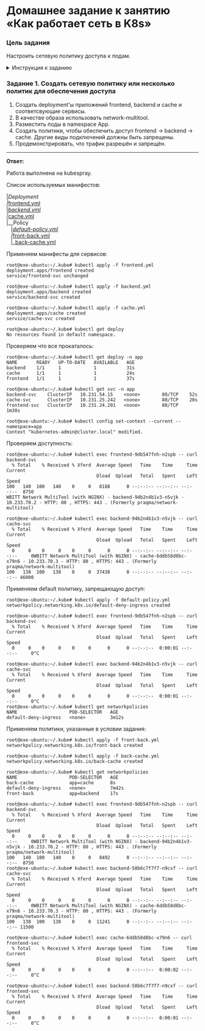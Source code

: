 # Домашнее задание к занятию «Как работает сеть в K8s»

### Цель задания

Настроить сетевую политику доступа к подам.


<details>
  <summary>Инструкция к заданию</summary>

### Чеклист готовности к домашнему заданию

1. Кластер K8s с установленным сетевым плагином Calico.

### Инструменты и дополнительные материалы, которые пригодятся для выполнения задания

1. [Документация Calico](https://www.tigera.io/project-calico/).
2. [Network Policy](https://kubernetes.io/docs/concepts/services-networking/network-policies/).
3. [About Network Policy](https://docs.projectcalico.org/about/about-network-policy).

-----

</details>

### Задание 1. Создать сетевую политику или несколько политик для обеспечения доступа

1. Создать deployment'ы приложений frontend, backend и cache и соответсвующие сервисы.
2. В качестве образа использовать network-multitool.
3. Разместить поды в namespace App.
4. Создать политики, чтобы обеспечить доступ frontend -> backend -> cache. Другие виды подключений должны быть запрещены.
5. Продемонстрировать, что трафик разрешён и запрещён.


------

**Ответ:**<br>

Работа выполнена на kubespray.    

Список используемых манифестов:

|_Deployment<br>
|_[frontend.yml](./manifest/frontend.yml)<br>
|_[backend.yml](./manifest/backend.yml)<br>
|_[cache.yml](./manifest/cache.yml)<br>
|__Policy<br>
&nbsp;&nbsp;&nbsp;|_[default-policy.yml](./manifest/default-policy.yml)<br>
&nbsp;&nbsp;&nbsp;|_[front-back.yml](./manifest/front-back.yml)<br>
&nbsp;&nbsp;&nbsp;|_[back-cache.yml](./manifest/back-cache.yml)<br>

Применяем манифесты для сервисов:    

```
root@exe-ubuntu:~/.kube# kubectl apply -f frontend.yml
deployment.apps/frontend created
service/frontend-svc unchanged

root@exe-ubuntu:~/.kube# kubectl apply -f backend.yml
deployment.apps/backend created
service/backend-svc created

root@exe-ubuntu:~/.kube# kubectl apply -f cache.yml
deployment.apps/cache created
service/cache-svc created

root@exe-ubuntu:~/.kube# kubectl get deploy
No resources found in default namespace.
```

Проверяем что все прокаталось:
```
root@exe-ubuntu:~/.kube# kubectl get deploy -n app
NAME       READY   UP-TO-DATE   AVAILABLE   AGE
backend    1/1     1            1           31s
cache      1/1     1            1           24s
frontend   1/1     1            1           37s

root@exe-ubuntu:~/.kube# kubectl get svc -n app
backend-svc    ClusterIP   10.231.54.15    <none>        80/TCP    52s
cache-svc      ClusterIP   10.231.25.242   <none>        80/TCP    20s
frontend-svc   ClusterIP   10.231.24.201   <none>        80/TCP    1m30s

root@exe-ubuntu:~/.kube# kubectl config set-context --current --namespace=app
Context "kubernetes-admin@cluster.local" modified.
```


Проверяем доступность:    

```
root@exe-ubuntu:~/.kube# kubectl exec frontend-9db547fnh-n2spb -- curl backend-svc
  % Total    % Received % Xferd  Average Speed   Time    Time     Time  Current
                                 Dload  Upload   Total   Spent    Left  Speed
100   140  100   140    0     0   8188      0 --:--:-- --:--:-- --:--:--  8750
WBITT Network MultiTool (with NGINX) - backend-94b2n4b1v3-n5vjk - 10.233.70.2 - HTTP: 80 , HTTPS: 443 . (Formerly praqma/network-multitool)
```

```
root@exe-ubuntu:~/.kube# kubectl exec backend-94b2n4b1v3-n5vjk -- curl cache-svc
  % Total    % Received % Xferd  Average Speed   Time    Time     Time  Current
                                 Dload  Upload   Total   Spent    Left  Speed
  0     0    0     0    0     0      0      0 --:--:-- --:--:-- --:--:--     0WBITT Network MultiTool (with NGINX) - cache-6ddb58d8bc-x79n6 - 10.233.70.3 - HTTP: 80 , HTTPS: 443 . (Formerly praqma/network-multitool)
100   138  100   138    0     0  37438      0 --:--:-- --:--:-- --:--:-- 46000
```

Применяем default политику, запрещающую доступ:    

```
root@exe-ubuntu:~/.kube# kubectl apply -f default-policy.yml
networkpolicy.networking.k8s.io/default-deny-ingress created

root@exe-ubuntu:~/.kube# kubectl exec frontend-9db547fnh-n2spb -- curl backend-svc
  % Total    % Received % Xferd  Average Speed   Time    Time     Time  Current
                                 Dload  Upload   Total   Spent    Left  Speed
  0     0    0     0    0     0      0      0 --:--:--  0:00:01 --:--:--     0^C

root@exe-ubuntu:~/.kube# kubectl exec backend-94b2n4b1v3-n5vjk -- curl cache-svc
  % Total    % Received % Xferd  Average Speed   Time    Time     Time  Current
                                 Dload  Upload   Total   Spent    Left  Speed
  0     0    0     0    0     0      0      0 --:--:--  0:00:01 --:--:--     0^C
root@exe-ubuntu:~/.kube# kubectl get networkpolicies
NAME                   POD-SELECTOR   AGE
default-deny-ingress   <none>         3m12s
```

Применяем политики, указанные в условии задания:    

```
root@exe-ubuntu:~/.kube# kubectl apply -f front-back.yml
networkpolicy.networking.k8s.io/front-back created

root@exe-ubuntu:~/.kube# kubectl apply -f back-cache.yml
networkpolicy.networking.k8s.io/back-cache created

root@exe-ubuntu:~/.kube# kubectl get networkpolicies
NAME                   POD-SELECTOR   AGE
back-cache             app=cache      8s
default-deny-ingress   <none>         7m42s
front-back             app=backend    17s

root@exe-ubuntu:~/.kube# kubectl exec frontend-9db547fnh-n2spb -- curl backend-svc
  % Total    % Received % Xferd  Average Speed   Time    Time     Time  Current
                                 Dload  Upload   Total   Spent    Left  Speed
  0     0    0     0    0     0      0      0 --:--:-- --:--:-- --:--:--     0WBITT Network MultiTool (with NGINX) - backend-94b2n4b1v3-n5vjk - 10.233.70.2 - HTTP: 80 , HTTPS: 443 . (Formerly praqma/network-multitool)
100   140  100   140    0     0   8492      0 --:--:-- --:--:-- --:--:--  8750
root@exe-ubuntu:~/.kube# kubectl exec backend-58b6c7f7f7-n9cxf -- curl cache-svc
  % Total    % Received % Xferd  Average Speed   Time    Time     Time  Current
                                 Dload  Upload   Total   Spent    Left  Speed
  0     0    0     0    0     0      0      0 --:--:-- --:--:-- --:--:--     0WBITT Network MultiTool (with NGINX) - cache-6ddb58d8bc-x79n6 - 10.233.70.3 - HTTP: 80 , HTTPS: 443 . (Formerly praqma/network-multitool)
100   138  100   138    0     0  11241      0 --:--:-- --:--:-- --:--:-- 11500

root@exe-ubuntu:~/.kube# kubectl exec cache-6ddb58d8bc-x79n6 -- curl frontend-svc
  % Total    % Received % Xferd  Average Speed   Time    Time     Time  Current
                                 Dload  Upload   Total   Spent    Left  Speed
  0     0    0     0    0     0      0      0 --:--:--  0:00:02 --:--:--     0^C

root@exe-ubuntu:~/.kube# kubectl exec backend-58b6c7f7f7-n9cxf -- curl frontend-svc
  % Total    % Received % Xferd  Average Speed   Time    Time     Time  Current
                                 Dload  Upload   Total   Spent    Left  Speed
  0     0    0     0    0     0      0      0 --:--:--  0:00:01 --:--:--     0^C

```